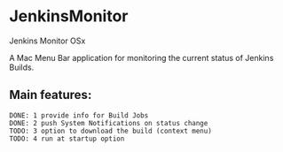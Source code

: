 # JenkinsMonitor
Jenkins Monitor OSx

A Mac Menu Bar application for monitoring the current status of Jenkins Builds.

## Main features:
    DONE: 1 provide info for Build Jobs
    DONE: 2 push System Notifications on status change
    TODO: 3 option to download the build (context menu)
    TODO: 4 run at startup option    
